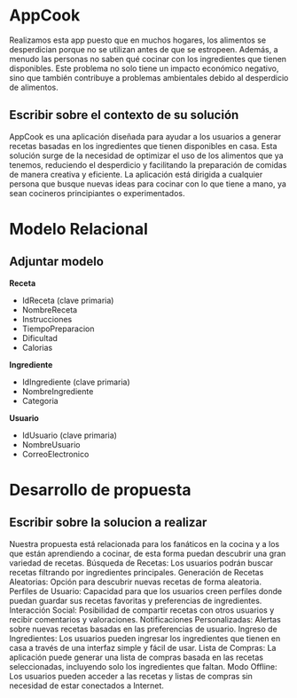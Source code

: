 # AppCook
Realizamos esta app puesto que en muchos hogares, los alimentos se desperdician porque no se utilizan antes de que se estropeen. Además, a menudo las personas no saben qué cocinar con los ingredientes que tienen disponibles. Este problema no solo tiene un impacto económico negativo, sino que también contribuye a problemas ambientales debido al desperdicio de alimentos.

## Escribir sobre el contexto de su solución
AppCook es una aplicación diseñada para ayudar a los usuarios a generar recetas basadas en los ingredientes que tienen disponibles en casa. Esta solución surge de la necesidad de optimizar el uso de los alimentos que ya tenemos, reduciendo el desperdicio y facilitando la preparación de comidas de manera creativa y eficiente. La aplicación está dirigida a cualquier persona que busque nuevas ideas para cocinar con lo que tiene a mano, ya sean cocineros principiantes o experimentados.

# Modelo Relacional
## Adjuntar modelo
**Receta**
  - IdReceta (clave primaria)
  - NombreReceta
  - Instrucciones
  - TiempoPreparacion
  - Dificultad
  - Calorias
    
**Ingrediente**
  - IdIngrediente (clave primaria)
  - NombreIngrediente
  - Categoria
    
**Usuario**
  - IdUsuario (clave primaria)
  - NombreUsuario
  - CorreoElectronico
# Desarrollo de propuesta 
## Escribir sobre la solucion a realizar
Nuestra propuesta está relacionada para los fanáticos en la cocina y a los que están aprendiendo a cocinar, de esta forma puedan descubrir una gran variedad de recetas.
Búsqueda de Recetas: Los usuarios podrán buscar recetas filtrando por ingredientes principales.
Generación de Recetas Aleatorias: Opción para descubrir nuevas recetas de forma aleatoria.
Perfiles de Usuario: Capacidad para que los usuarios creen perfiles donde puedan guardar sus recetas favoritas y preferencias de ingredientes.
Interacción Social: Posibilidad de compartir recetas con otros usuarios y recibir comentarios y valoraciones.
Notificaciones Personalizadas: Alertas sobre nuevas recetas basadas en las preferencias de usuario.
Ingreso de Ingredientes: Los usuarios pueden ingresar los ingredientes que tienen en casa a través de una interfaz simple y fácil de usar.
Lista de Compras: La aplicación puede generar una lista de compras basada en las recetas seleccionadas, incluyendo solo los ingredientes que faltan.
Modo Offline: Los usuarios pueden acceder a las recetas y listas de compras sin necesidad de estar conectados a Internet.
